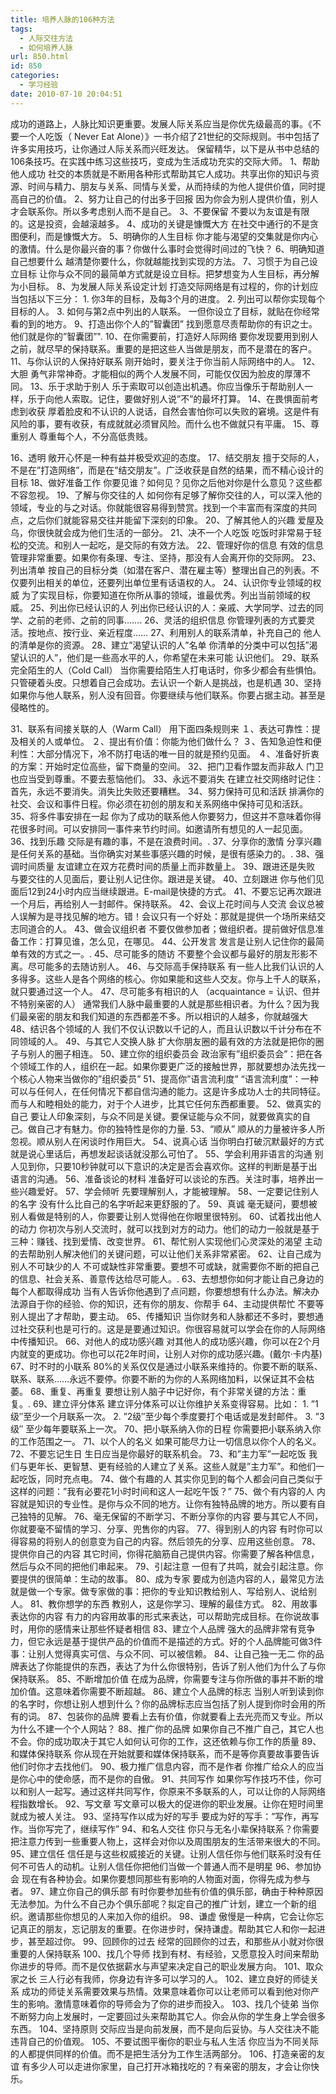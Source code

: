 ```yaml
---
title: 培养人脉的106种方法
tags:
  - 人际交往方法
  - 如何培养人脉
url: 850.html
id: 850
categories:
  - 学习经验
date: 2010-07-10 20:04:51
---
```


成功的道路上，人脉比知识更重要。发展人际关系应当是你优先级最高的事。《不要一个人吃饭（ Never Eat Alone）》一书介绍了21世纪的交际规则。书中包括了许多实用技巧，让你通过人际关系而兴旺发达。 保留精华，以下是从书中总结的106条技巧。在实践中练习这些技巧，变成为生活成功充实的交际大师。 1、帮助他人成功 社交的本质就是不断用各种形式帮助其它人成功。共享出你的知识与资源、时间与精力、朋友与关系、同情与关爱，从而持续的为他人提供价值，同时提高自己的价值。 2、努力让自己的付出多于回报 因为你会为别人提供价值，别人才会联系你。所以多考虑别人而不是自己。 3、不要保留  不要以为友谊是有限的。这是投资，会越滚越多。 4、成功的关键是慷慨大方 在社交中通行的不是贪图便利，而是慷慨大方。  5、明确你的人生目标  你才能与渴望的交集就是你内心的激情。什么是你最兴奋的事？你做什么事时会觉得时间过的飞快？ 6、明确知道自己想要什么 越清楚你要什么，你就越能找到实现的方法。 7、习惯于为自己设立目标 让你与众不同的最简单方式就是设立目标。把梦想变为人生目标，再分解为小目标。 8、为发展人际关系设定计划  打造交际网络是有过程的，你的计划应当包括以下三分： 1\. 你3年的目标，及每3个月的进度。 2\. 列出可以帮你实现每个目标的人。 3\. 如何与第2点中列出的人联系。 一但你设立了目标，就贴在你经常看的到的地方。 9、打造出你个人的”智囊团”  找到愿意尽责帮助你的有识之士。他们就是你的”智囊团”". 10、在你需要前，打造好人际网络  要你发现要用到别人之前，就尽早的保持联系。重要的是把这些人当做是朋友，而不是潜在的客户。 11、与你认识的人保持好联系 刚开始时，要关注于你当前人际网络中的人。 12、大胆 勇气非常神奇。才能相似的两个人发展不同，可能仅仅因为脸皮的厚薄不同。 13、乐于求助于别人 乐于索取可以创造出机遇。你应当像乐于帮助别人一样，乐于向他人索取。记住，要做好别人说”不”的最坏打算。 14、在畏惧面前考虑到收获  厚着脸皮和不认识的人说话，自然会害怕你可以失败的窘境。这是件有风险的事，要有收获，有成就就必须冒风险。而什么也不做就只有平庸。 15、尊重别人 尊重每个人，不分高低贵贱。  
  
16、透明  敞开心怀是一种有益并极受欢迎的态度。 17、结交朋友  擅于交际的人，不是在”打造网络”，而是在”结交朋友”。广泛收获是自然的结果，而不精心设计的目标 18、做好准备工作  你要见谁？如何见？见你之后他对你是什么意见？这些都不容忽视。 19、了解与你交往的人 如何你有足够了解你交往的人，可以深入他的领域，专业的与之对话。你就能很容易得到赞赏。找到一个丰富而有深度的共同点，之后你们就能容易交往并能留下深刻的印象。 20、了解其他人的兴趣 爱屋及乌，你很快就会成为他们生活的一部分。 21、决不一个人吃饭 吃饭时非常易于轻松的交流。和别人一起吃，是交际的有效方法。 22、管理好你的信息  有效的信息管理非常重要。如果你有条理、专注、坚持，那没有人会离开你的交际网。 23、列出清单 按自己的目标分类（如潜在客户、潜在雇主等）整理出自己的列表。不仅要列出相关的单位，还要列出单位里有话语权的人。 24、认识你专业领域的权威 为了实现目标，你要知道在你所从事的领域，谁最优秀。列出当前领域的权威。 25、列出你已经认识的人 列出你已经认识的人：亲戚、大学同学、过去的同学、之前的老师、之前的同事……. 26、灵活的组织信息 你管理列表的方式要灵活。按地点、按行业、亲近程度…… 27、利用别人的联系清单，补充自己的 他人的清单是你的资源。 28、建立”渴望认识的人”名单 你清单的分类中可以包括”渴望认识的人”，他们是一些高水平的人，你希望在未来可能  认识他们。 29、联系完全陌生的人（Cold Call） 当你需要给陌生人打电话时，你多少都会有些惧怕。只管硬着头皮。只想着自己会成功。去认识一个新人是挑战，也是机遇 30、坚持  如果你与他人联系，别人没有回音。你要继续与他们联系。你要占据主动。甚至是侵略性的。  
  
31、联系有间接关联的人（Warm Call） 用下面四条规则来 １、表达可靠性：提及相关的人或单位。 ２、提出有价值：你能为他们做什么？ ３、告知急迫性和便利性：大部分情况下，冷不防打电话的唯一目的就是预约见面。 ４、准备好折衷的方案：开始时定位高些，留下商量的空间。 32、把门卫看作盟友而非敌人 门卫也应当受到尊重。不要去惹恼他们。 33、永远不要消失 在建立社交网络时记住：首先，永远不要消失。消失比失败还要糟糕。 34、努力保持可见和活跃 排满你的社交、会议和事件日程。你必须在初创的朋友和关系网络中保持可见和活跃。 35、将多件事安排在一起 你为了成功的联系他人你要努力，但这并不意味着你得花很多时间。可以安排同一事件来节约时间。如邀请所有想见的人一起见面。 36、找到乐趣 交际是有趣的事，不是在浪费时间。. 37、分享你的激情  分享兴趣是任何关系的基础。当你确实对某些事感兴趣的时候，是很有感染力的。. 38、强调时间质量 友谊建立在双方花费时间的质量上而非数量上。 39、跟进还是失败 与要交往的人见面后，要让别人记住你。跟进是关键。 40、立刻跟进 你与他们见面后12到24小时内应当继续跟进。E-mail是快捷的方式。 41、不要忘记再次跟进  一个月后，再给别人一封邮件。保持联系。 42、会议上花时间与人交流 会议总被人误解为是寻找见解的地方。错！会议只有一个好处：那就是提供一个场所来结交志同道合的人。 43、做会议组织者 不要仅做参加者；做组织者。提前做好信息准备工作：打算见谁，怎么见，在哪见。 44、公开发言 发言是让别人记住你的最简单有效的方式之一。. 45、尽可能多的随访 不要整个会议都与最好的朋友形影不离。尽可能多的去随访别人。 46、与交际高手保持联系  有一些人比我们认识的人多得多。这些人是各个网络的核心。你如果能和这些人交友。你与上千人的联系，就只要通过这一个人。 47、尽可能多有相识的人 （acquaintance = 认识、但并不特别亲密的人） 通常我们人脉中最重要的人就是那些相识者。为什么？因为我们最亲密的朋友和我们知道的东西都差不多。所以相识的人越多，你就越强大 48、结识各个领域的人 我们不仅认识数以千记的人，而且认识数以千计分布在不同领域的人。 49、与其它人交换人脉  扩大你朋友圈的最有效的方法就是把你的圈子与别人的圈子相连。 50、建立你的组织委员会 政治家有”组织委员会”：把在各个领域工作的人，组织在一起。如果你要更广泛的接触世界，那就要想办法先找一个核心人物来当做你的”组织委员” 51、提高你”语言流利度”  “语言流利度”：一种可以与任何人，在任何情况下都自信沟通的能力。这是许多成功人士的共同特征。  而与人和睦相处的能力，对于个人进步，比其它任何东西都重要。 52、做真实的自己  要让人印象深刻，与众不同是关键。要保证能与众不同，就要做真实的自己。做自己才有魅力。你的独特性是你的力量. 53、“顺从”  顺从的力量被许多人所忽视。顺从别人在闲谈时作用巨大。 54、说真心话  当你明白打破沉默最好的方式就是说心里话后，再想发起谈话就没那么可怕了。 55、学会利用非语言的沟通 别人见到你，只要10秒钟就可以下意识的决定是否会喜欢你。这样的判断是基于出语言的沟通。 56、准备谈论的材料 准备好可以谈论的东西。关注时事，培养出一些兴趣爱好。 57、学会倾听 先要理解别人，才能被理解。 58、一定要记住别人的名字 没有什么比自己的名字听起来更舒服的了。 59、真诚 毫无疑问，要想被别人看做是特别的人，你要要让别人觉得他在你眼里很特别。 60、试着找出他人的动力 你初次与别人交流时，就可以找到对方的动力。他们的动力一般就是基于三种：赚钱、找到爱情、改变世界。 61、帮忙别人实现他们心灵深处的渴望 主动的去帮助别人解决他们的关键问题，可以让他们关系非常紧密。 62、让自己成为别人不可缺少的人 不可或缺性非常重要。要想不可或缺，就需要你不断的把自己的信息、社会关系、善意传达给尽可能人。. 63、去想想你如何才能让自己身边的每个人都取得成功  当有人告诉你他遇到了点问题，你要想想有什么办法。解决办法源自于你的经验、你的知识，还有你的朋友、你帮手 64、主动提供帮忙 不要等别人提出了才帮助，要主动。 65、传播知识 当你财务和人脉都还不多时，要想通过社交获利也是可行的。这是是要通过知识。你很容易就可以学会在你的人际网络中传播知识。 66、对他人的成功感兴趣  对其他人的成功感兴趣，你可以在2个月内就变的更成功。你也可以花2年时间，让别人对你的成功感兴趣。(戴尔·卡内基) 67、时不时的小联系 80%的关系仅仅是通过小联系来维持的。你要不断的联系、联系、联系……永远不要停。你要不断的为你的人系网络加料，以保证其不会枯萎。 68、重复、再重复 要想让别人脑子中记好你，有个非常关键的方法：重复。. 69、建立评分体系 建立评分体系可以让你维护关系变得容易。比如： 1\. ”1级″至少一个月联系一次。 2\. ”2级″至少每个季度要打个电话或是发封邮件。 3\. ”3级″  至少每年要联系上一次。 70、把小联系纳入你的日程 你需要把小联系纳入你的工作范围之一。 71、以个人的名义 如果可能尽力让一切信息以你个人的名义。 72、不要忘记生日  生日应当是你最好的联系机会。 73、和”主力军”一起吃饭 我们与更年长、更智慧、更有经验的人建立了关系。这些人就是”主力军”。和他们一起吃饭，同时充点电。 74、做个有趣的人  其实你见到的每个人都会问自己类似于这样的问题：”我有必要花1小时时间和这人一起吃午饭？” 75、做个有内容的人 内容就是知识的专业性。是你与众不同的地方。让你有独特品牌的地方。所以要有自己独特的见解。 76、毫无保留的不断学习、不断分享你的内容 要与其它人不同，你就要毫不留情的学习、分享、兜售你的内容。 77、得到别人的内容 有时你可以得容易的将别人的创意变为自己的内容。然后领先的分享、应用这些创意。 78、提供你自己的内容 其它时间，你得花脑筋自己提供内容。你需要了解各种信息，然后与众不同的把他们串起来。 79、引起注意 一但有了共鸣，就会引起注意。你要提供的很简单：生动的故事。 80、成为专家 要成为创造内容的人，最常见方法就是做一个专家。做专家做的事：把你的专业知识教给别人、写给别人、说给别人。 81、教你想学的东西 教别人，这是你学习、理解的最佳方式。 82、用故事表达你的内容 有力的内容用故事的形式来表达，可以帮助完成目标。在你说故事时，用你的感情来让那些怀疑者相信 83、建立个人品牌  强大的品牌非常有竞争力，但它永远是基于提供产品的价值而不是描述的方式。好的个人品牌能可做3件事：让别人觉得真实可信、与众不同、可以被信赖。 84、让自己独一无二  你的品牌表达了你能提供的东西，表达了为什么你很特别，告诉了别人他们为什么了与你保持联系。 85、不断增加价值 在成为品牌，你需要专注与你所做的事并不断的增加价值。这意味着你需要不断超越。 86、建立个人品牌的标志 当别人听到读到你的名字时，你想让别人想到什么？你的品牌标志应当包括了别人提到你时会用的所有的词。 87、包装你的品牌 要看上去有价值，你就要看上去光亮而又专业。所以为什么不建一个个人网站？ 88、推广你的品牌  如果你自己不推广自己，其它人也不会。你的成功取决于其它人如何认可你的工作，这还依赖与你工作的质量 89、和媒体保持联系 你从现在开始就要和媒体保持联系，而不是等你真要故事要告诉他们时你才去找他们。 90、极力推广信息内容，而不是作者 你推广给众人的应当是你心中的使命感，而不是你的自傲。 91、共同写作 如果你写作技巧不佳，你可以和别人一起写。通过这样共同写作，你原来不多联系的人，可以让你的人际网络程指数增长。 92、写文章 写文章可以极大的促进你的职业发展。让你在短时间里就成为被人关注。 93、坚持写作以成为好的写手 要成为好的写手：”写作，再写作。当你写完了，继续写作” 94、和名人交往 你只与无名小辈保持联系？你需要把注意力传到一些重要人物上，这样会对你以及周围朋友的生活带来很大的不同。 95、建立信任  信任是与这些权威接近的关键。让别人信任你与他们联系时没有任何不可告人的动机。让别人信任你把他们当做一个普通人而不是明星 96、参加协会 现在有各种协会。如果你要想同那些有影响的人物面对面，你得先成为参与者。 97、建立你自己的俱乐部 有时你要参加些有价值的俱乐部，确由于种种原因无法参加。为什么不自己办个俱乐部呢？拟定自己的推广计划，建立一个新的组织。邀请那些你想见的人来加入你的组织。 98、谦虚 傲慢是一种病，它会让你忘记真正的朋友，忘记朋友的重要。在你进步时，保持谦虚。帮助其它人和你一起进步，甚至超过你。 99、回顾你的过去  经常的回顾你的过去，和那些从小就对你很重要的人保持联系 100、找几个导师 找到有材、有经验，又愿意投入时间来帮助你进步的导师。而不是仅依据薪水与声望来决定自己的职业发展方向。 101、取众家之长  三人行必有我师，你身边有许多可以学习的人。 102、建立良好的师徒关系 成功的师徒关系需要效果与热情。效果意味着你可以让老师可以看到他对你产生的影响。激情意味着你的导师会为了你的进步而投入。 103、找几个徒弟  当你不断努力向上发展时，一定要回过头来帮助其它人。你会从你的学生身上学会很多东西。 104、坚持原则 交际应当是向前发展，而不是向后妥协。与人交往决不能违背自己的价值观。 105、不要试图平衡你的职业与私人生活 你应当为不同关际的人都提供同样的价值。而不是把生活分为工作生活两部分。 106、打造亲密的友谊  有多少人可以走进你家里，自己打开冰箱找吃的？有亲密的朋友，才会让你快乐。